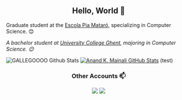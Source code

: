 <h2 align="center">Hello, World 👋</h2> 
<p>Graduate student at the <a href="(https://mataro.escolapia.cat/)">Escola Pia Mataró</a>, specializing in Computer Science. 😊</p>
<p><em>A bachelor student at <a href="https://hogent.be">University College Ghent</a>, majoring in Computer Science. 😊</br>
</em></p>

![GALLEGOOOO Github Stats](https://github-readme-stats.vercel.app/api?username=GALLEGOOOO&show_icons=true_color=fff&icon_color=79ff97&text_color=9f9f9f&bg_color=151515)
[![Anand K. Mainali GitHub Stats](https://github-readme-stats.vercel.app/api?username=anandmainali&show_icons=true&count_private=true)](https://github.com/anandmainali) (test)

<h3 align="center"> Other Accounts 📫 </h3>
<p align="center">
  <a href="https://www.linkedin.com/in/arnau-gallego-bassas-103246256/"><img src="https://img.shields.io/badge/linkedin-%230077B5.svg?&style=for-the-badge&logo=linkedin&logoColor=white"/></a>
  <a href="https://instagram.com/__gallegooo"><img src="https://img.shields.io/badge/instagram-%23E4405F.svg?&style=for-the-badge&logo=instagram&logoColor=white"/></a>
</p>


<!--
Here are some ideas to get you started:

- 🔭 I’m currently working on ...
- 🌱 I’m currently learning ...
- 👯 I’m looking to collaborate on ...
- 🤔 I’m looking for help with ...
- 💬 Ask me about ...
- 📫 How to reach me: ...
- 😄 Pronouns: ...
- ⚡ Fun fact: ...
-->
